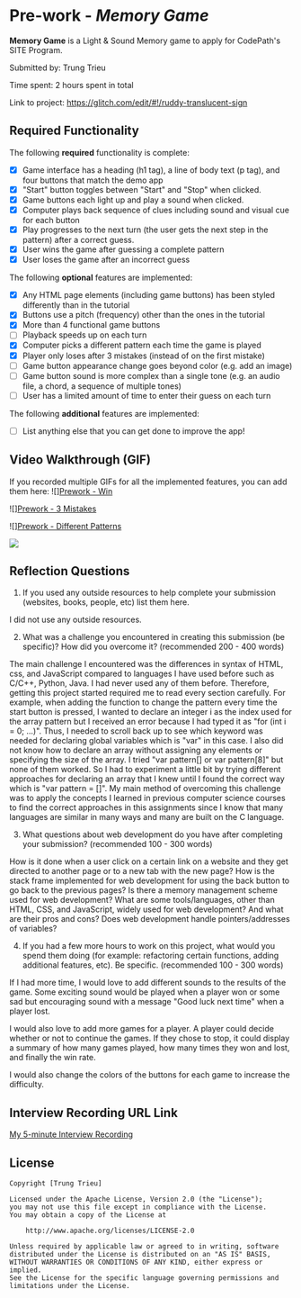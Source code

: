# Pre-work - *Memory Game*

**Memory Game** is a Light & Sound Memory game to apply for CodePath's SITE Program. 

Submitted by: Trung Trieu

Time spent: 2 hours spent in total

Link to project: https://glitch.com/edit/#!/ruddy-translucent-sign

## Required Functionality

The following **required** functionality is complete:

* [x] Game interface has a heading (h1 tag), a line of body text (p tag), and four buttons that match the demo app
* [x] "Start" button toggles between "Start" and "Stop" when clicked. 
* [x] Game buttons each light up and play a sound when clicked. 
* [x] Computer plays back sequence of clues including sound and visual cue for each button
* [x] Play progresses to the next turn (the user gets the next step in the pattern) after a correct guess. 
* [x] User wins the game after guessing a complete pattern
* [x] User loses the game after an incorrect guess

The following **optional** features are implemented:

* [x] Any HTML page elements (including game buttons) has been styled differently than in the tutorial
* [x] Buttons use a pitch (frequency) other than the ones in the tutorial
* [x] More than 4 functional game buttons
* [ ] Playback speeds up on each turn
* [x] Computer picks a different pattern each time the game is played
* [x] Player only loses after 3 mistakes (instead of on the first mistake)
* [ ] Game button appearance change goes beyond color (e.g. add an image)
* [ ] Game button sound is more complex than a single tone (e.g. an audio file, a chord, a sequence of multiple tones)
* [ ] User has a limited amount of time to enter their guess on each turn

The following **additional** features are implemented:

- [ ] List anything else that you can get done to improve the app!

## Video Walkthrough (GIF)

If you recorded multiple GIFs for all the implemented features, you can add them here:
![][Prework - Win](https://user-images.githubusercontent.com/102540980/160741863-b241b3c3-5700-4072-9027-597c836abde3.gif)

![][Prework - 3 Mistakes](https://user-images.githubusercontent.com/102540980/160741784-9c0ef9df-85b8-4076-acde-d5056977bd4a.gif)

![][Prework - Different Patterns](https://user-images.githubusercontent.com/102540980/160741821-cd2afb83-a9ba-4f2c-be17-503c3d4db2e8.gif)

![](gif4-link-here)

## Reflection Questions
1. If you used any outside resources to help complete your submission (websites, books, people, etc) list them here.
 
I did not use any outside resources.

2. What was a challenge you encountered in creating this submission (be specific)? How did you overcome it? (recommended 200 - 400 words)

The main challenge I encountered was the differences in syntax of HTML, css, and JavaScript compared to languages I have used before such as C/C++, Python, Java. I had never used any of them before. Therefore, getting this project started required me to read every section carefully. For example, when adding the function to change the pattern every time the start button is pressed, I wanted to declare an integer i as the index used for the array pattern but I received an error because I had typed it as "for (int i = 0; ...)". Thus, I needed to scroll back up to see which keyword was needed for declaring global variables which is "var" in this case. I also did not know how to declare an array without assigning any elements or specifying the size of the array. I tried "var pattern[] or var pattern[8]" but none of them worked. So I had to experiment a little bit by trying different approaches for declaring an array that I knew until I found the correct way which is "var pattern = []". My main method of overcoming this challenge was to apply the concepts I learned in previous computer science courses to find the correct approaches in this assignments since I know that many languages are similar in many ways and many are built on the C language.

3. What questions about web development do you have after completing your submission? (recommended 100 - 300 words)

How is it done when a user click on a certain link on a website and they get directed to another page or to a new tab with the new page?
How is the stack frame implemented for web development for using the back button to go back to the previous pages?
Is there a memory management scheme used for web development?
What are some tools/languages, other than HTML, CSS, and JavaScript, widely used for web development? And what are their pros and cons?
Does web development handle pointers/addresses of variables?

4. If you had a few more hours to work on this project, what would you spend them doing (for example: refactoring certain functions, adding additional features, etc). Be specific. (recommended 100 - 300 words) 

If I had more time, I would love to add different sounds to the results of the game. Some exciting sound would be played when a player won or some sad but encouraging sound with a message "Good luck next time" when a player lost. 

I would also love to add more games for a player. A player could decide whether or not to continue the games. If they chose to stop, it could display a summary of how many games played, how many times they won and lost, and finally the win rate. 

I would also change the colors of the buttons for each game to increase the difficulty.

## Interview Recording URL Link

[My 5-minute Interview Recording](your-link-here)


## License

    Copyright [Trung Trieu]

    Licensed under the Apache License, Version 2.0 (the "License");
    you may not use this file except in compliance with the License.
    You may obtain a copy of the License at

        http://www.apache.org/licenses/LICENSE-2.0

    Unless required by applicable law or agreed to in writing, software
    distributed under the License is distributed on an "AS IS" BASIS,
    WITHOUT WARRANTIES OR CONDITIONS OF ANY KIND, either express or implied.
    See the License for the specific language governing permissions and
    limitations under the License.
